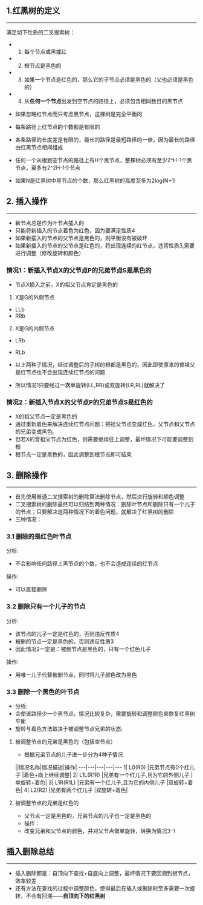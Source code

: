 ## 1.红黑树的定义
---
满足如下性质的二叉搜索树：
- 1. 每个节点或黑或红
- 2. 根节点是黑色的
- 3. 如果一个节点是红色的，那么它的子节点必须是黑色的（父也必须是黑色的）
- 4. 从**任何一个节点**出发到空节点的路径上，必须包含相同数目的黑节点

- 如果忽略红节点而只考虑黑节点，这棵树是完全平衡的
- 每条路径上红节点的个数都是有限的
- 各条路径的长度差是有限的，最长的路径是最短路径的一倍，因为最长的路径由红黑节点相间组成

- 任何一个从根到空节点的路径上有H个黑节点，整棵树必须有至少2^H-1个黑节点，至多有2^2H-1个节点
- 如果N是红黑树中黑节点的个数，那么红黑树的高度至多为2log(N+1)


## 2. 插入操作
---
- 新节点总是作为叶节点插入的
- 只能将新插入的节点着色为红色，因为要满足性质4
- 如果新插入的节点的父节点是黑色的，则平衡没有被破坏
- 如果新插入的节点的父节点是红色的，将出现连续的红节点，违背性质3,需要进行调整（修改旋转和颜色）
### 情况1：新插入节点X的父节点P的兄弟节点S是黑色的
- 节点X插入之前，X的祖父节点肯定是黑色的
1. X是G的外侧节点
- LLb
- RRb
2. X是G的内侧节点
- LRb
- RLb

- 以上两种子情况，经过调整后的子树的根都是黑色的，因此即使原来的曾祖父是红节点也不会出现连续红节点的问题
- 所以情况1只要经过**一次**单旋转(LL,RR)或双旋转(LR,RL)就解决了

### 情况2：新插入节点X的父节点P的兄弟节点S是红色的
- X的祖父节点一定是黑色的
- 通过重新着色来解决连续红节点问题：把祖父节点变成红色，父节点和父节点的兄弟变成黑色。
- 但若X的曾祖父节点为红色，则需要继续往上调整，最坏情况下可能要调整到根
- 根节点一定是黑色的，因此调整到根节点即可结束


## 3. 删除操作
---
- 首先使用普通二叉搜索树的删除算法删除节点，然后进行旋转和颜色调整
- 二叉搜索树的删除最终可以归结到两种情况：删除叶节点和删除只有一个儿子的节点；只要解决这两种情况下的着色问题，就解决了红黑树的删除
- 三种情况：
### 3.1 删除的是红色叶节点
分析:
- 不会影响任何路径上黑节点的个数，也不会造成连续的红节点  

操作:
- 可以直接删除
### 3.2 删除只有一个儿子的节点
分析:
- 该节点的儿子一定是红色的，否则违反性质4
- 被删的节点一定是黑色的，否则违反性质3
- 因此情况2一定是：被删节点是黑色的，只有一个红色儿子

操作:
- 用唯一儿子代替被删节点，同时将儿子颜色改为黑色
### 3.3 删除一个黑色的叶节点
- 分析:
- 会使该路径少一个黑节点，情况比较复杂，需要旋转和调整颜色来恢复红黑树平衡
- 旋转与着色方法取决于被调整节点兄弟的状态:
1. 被调整节点的兄弟是黑色的（包括空节点）
   - 根据兄弟节点的儿子进一步分为4种子情况   

    ||情况名称|情况描述|操作|
    ---|---|---|---|---
    1| L0(R0)   |兄弟节点有0个红儿子             |着色+向上继续调整|
    2| L1L(R1R) |兄弟有一个红儿子,且为它的外侧儿子 |单旋转+着色|
    3| L1R(R1L) |兄弟有一个红儿子,且为它的内侧儿子 |双旋转+着色|
    4| L2(R2)   |兄弟有两个红儿子               |双旋转+着色|
2. 被调整节点的兄弟是红色的
   - 父节点一定是黑色的，兄弟节点的儿子也一定是黑色的  
   - 操作：
   - 改变兄弟和父节点的颜色，并对父节点做单旋转，转换为情况3-1


## 插入删除总结
---
- 插入删除都是：自顶向下查找+自底向上调整，最坏情况下要回溯到根节点，效率较差
- 还有方法在查找的过程中调整颜色，使得最后在插入或删除时至多需要一次旋转，不会有回溯——**自顶向下的红黑树**